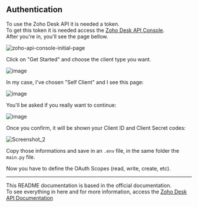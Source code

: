 ## Authentication
To use the Zoho Desk API it is needed a token.  
To get this token it is needed access the [Zoho Desk API Console](https://api-console.zoho.com/).  
After you're in, you'll see the page bellow.  

![zoho-api-console-initial-page](https://github.com/user-attachments/assets/805a3d3c-dc5d-4324-83f2-4e78bb1137fc)  

Click on "Get Started" and choose the client type you want.  

![image](https://github.com/user-attachments/assets/dda02921-e23e-4103-8609-b58e83a5dc04)


In my case, I've chosen "Self Client" and I see this page:  

![image](https://github.com/user-attachments/assets/49e8354c-bd9d-41b5-b724-be22e9368479)

You'll be asked if you really want to continue:  

![image](https://github.com/user-attachments/assets/7adb2df8-b413-4eb4-90b0-33cb90b64926)

Once you confirm, it will be shown your Client ID and Client Secret codes:  

![Screenshot_2](https://github.com/user-attachments/assets/06daf584-1f15-4a34-b783-9c3b47c668f7)  

Copy those informations and save in an `.env` file, in the same folder the `main.py` file.  

Now you have to define the OAuth Scopes (read, write, create, etc).

---

This README documentation is based in the official documentation.  
To see everything in here and for more information, access the [Zoho Desk API Documentation](https://desk.zoho.com/DeskAPIDocument)
